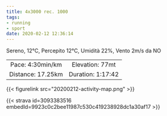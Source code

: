 ```yaml
---
title: 4x3000 rec. 1000
tags:
- running
- sport
date: 2020-02-12 12:36:14
---
```

Sereno, 12°C, Percepito 12°C, Umidità 22%, Vento 2m/s da NO

<!--more-->

| | |
| :-: | :-: |
| Pace: 4:30min/km | Elevation: 77mt |
| Distance: 17.25km | Duration: 1:17:42 |



{{< figurelink src="20200212-activity-map.png" >}}


{{< strava id=3093383516 embedId=9923c0c2bee11987c530c419238928dc1a30af17 >}}
